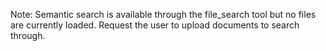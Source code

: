 Note: Semantic search is available through the file_search tool but no files are currently loaded. Request the user to upload documents to search through.